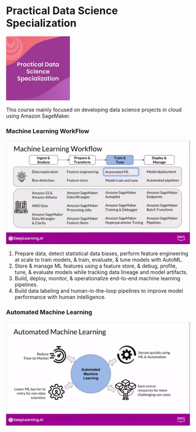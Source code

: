 # Practical Data Science Specialization

![alt text](Specialization-Logo.jpeg)

This course mainly focused on developing data science projects in cloud using Amazon SageMaker.

### Machine Learning WorkFlow
![alt text](ML_WorkFlow.png)


01. Prepare data, detect statistical data biases, perform feature engineering at scale to train models, & train, evaluate, & tune models with AutoML.
02. Store & manage ML features using a feature store, & debug, profile, tune, & evaluate models while tracking data lineage and model artifacts.
03. Build, deploy, monitor, & operationalize end-to-end machine learning pipelines.
04. Build data labeling and human-in-the-loop pipelines to improve model performance with human intelligence.


### Automated Machine Learning 
![alt text](Automated_ML.png)

